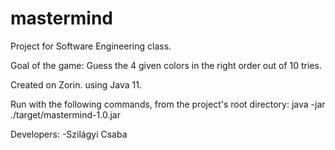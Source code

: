 # mastermind
Project for Software Engineering class.

Goal of the game: Guess the 4 given colors in the right order out of 10 tries.

Created on Zorin. using Java 11.

Run with the following commands, from the project's root directory:
java -jar ./target/mastermind-1.0.jar
&nbsp;

Developers:
-Szilágyi Csaba
